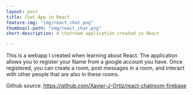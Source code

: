 ```yaml
---
layout: post
title: Chat App in React
feature-img: "img/react_chat.png"
thumbnail-path: "img/react_chat.png"
short-description: A chatroom application created in React

---
```

This is a webapp I created when learning about React. The application allows you to register your Name from a google account you have. Once registered, you can create a room, post messages in a room, and interact with other people that are also in these rooms.

Github source: https://github.com/Xavier-J-Ortiz/react-chatroom-firebase
